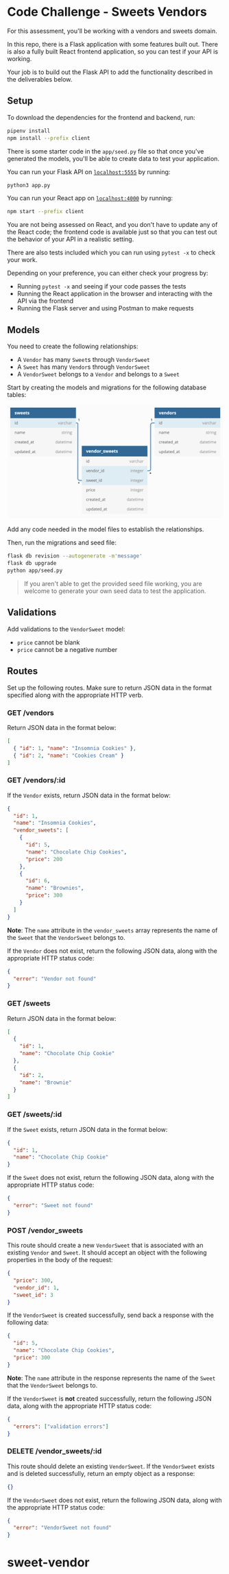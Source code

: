 # Code Challenge - Sweets Vendors

For this assessment, you'll be working with a vendors and sweets domain.

In this repo, there is a Flask application with some features built out. There
is also a fully built React frontend application, so you can test if your API is
working.

Your job is to build out the Flask API to add the functionality described in the
deliverables below.

## Setup

To download the dependencies for the frontend and backend, run:

```sh
pipenv install
npm install --prefix client
```

There is some starter code in the `app/seed.py` file so that once you've
generated the models, you'll be able to create data to test your application.

You can run your Flask API on [`localhost:5555`](http://localhost:5555) by running:

```sh
python3 app.py
```

You can run your React app on [`localhost:4000`](http://localhost:4000) by running:

```sh
npm start --prefix client
```

You are not being assessed on React, and you don't have to update any of the React
code; the frontend code is available just so that you can test out the behavior
of your API in a realistic setting.

There are also tests included which you can run using `pytest -x` to check your work.

Depending on your preference, you can either check your progress by:

- Running `pytest -x` and seeing if your code passes the tests
- Running the React application in the browser and interacting with the API via
  the frontend
- Running the Flask server and using Postman to make requests

## Models

You need to create the following relationships:

- A `Vendor` has many `Sweet`s through `VendorSweet`
- A `Sweet` has many `Vendor`s through `VendorSweet`
- A `VendorSweet` belongs to a `Vendor` and belongs to a `Sweet`

Start by creating the models and migrations for the following database tables:

![domain diagram](domain.png)

Add any code needed in the model files to establish the relationships.

Then, run the migrations and seed file:

```sh
flask db revision --autogenerate -m'message'
flask db upgrade
python app/seed.py
```

> If you aren't able to get the provided seed file working, you are welcome to
> generate your own seed data to test the application.

## Validations

Add validations to the `VendorSweet` model:

- `price` cannot be blank
- `price` cannot be a negative number

## Routes

Set up the following routes. Make sure to return JSON data in the format
specified along with the appropriate HTTP verb.

### GET /vendors

Return JSON data in the format below:

```json
[
  { "id": 1, "name": "Insomnia Cookies" },
  { "id": 2, "name": "Cookies Cream" }
]
```

### GET /vendors/:id

If the `Vendor` exists, return JSON data in the format below:

```json
{
  "id": 1,
  "name": "Insomnia Cookies",
  "vendor_sweets": [
    {
      "id": 5,
      "name": "Chocolate Chip Cookies",
      "price": 200
    },
    {
      "id": 6,
      "name": "Brownies",
      "price": 300
    }
  ]
}
```

**Note**: The `name` attribute in the `vendor_sweets` array represents the name
of the `Sweet` that the `VendorSweet` belongs to.

If the `Vendor` does not exist, return the following JSON data, along with the
appropriate HTTP status code:

```json
{
  "error": "Vendor not found"
}
```

### GET /sweets

Return JSON data in the format below:

```json
[
  {
    "id": 1,
    "name": "Chocolate Chip Cookie"
  },
  {
    "id": 2,
    "name": "Brownie"
  }
]
```

### GET /sweets/:id

If the `Sweet` exists, return JSON data in the format below:

```json
{
  "id": 1,
  "name": "Chocolate Chip Cookie"
}
```

If the `Sweet` does not exist, return the following JSON data, along with the
appropriate HTTP status code:

```json
{
  "error": "Sweet not found"
}
```

### POST /vendor_sweets

This route should create a new `VendorSweet` that is associated with an existing
`Vendor` and `Sweet`. It should accept an object with the following properties
in the body of the request:

```json
{
  "price": 300,
  "vendor_id": 1,
  "sweet_id": 3
}
```

If the `VendorSweet` is created successfully, send back a response with the
following data:

```json
{
  "id": 5,
  "name": "Chocolate Chip Cookies",
  "price": 300
}
```

**Note**: The `name` attribute in the response represents the name of the
`Sweet` that the `VendorSweet` belongs to.

If the `VendorSweet` is **not** created successfully, return the following JSON
data, along with the appropriate HTTP status code:

```json
{
  "errors": ["validation errors"]
}
```

### DELETE /vendor_sweets/:id

This route should delete an existing `VendorSweet`. If the `VendorSweet` exists
and is deleted successfully, return an empty object as a response:

```json
{}
```

If the `VendorSweet` does not exist, return the following JSON data, along with
the appropriate HTTP status code:

```json
{
  "error": "VendorSweet not found"
}
```
# sweet-vendor
